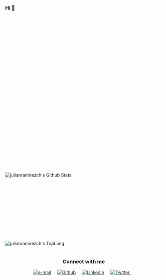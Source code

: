 ### Hi 👋
<div align="center">
    <img src ="https://github.com/julianramirezch/julianramirezch/raw/master/software_developer.gif">
</div>

<div style="-webkit-column-count: 2; -moz-column-count: 2; column-count: 2; -webkit-column-rule: 1px dotted #e0e0e0; -moz-column-rule: 1px dotted #e0e0e0; column-rule: 1px dotted #e0e0e0;">
    <div style="display: inline-block;">
        <img width="440" height="215" img align="left" alt="julianramirezch's Github Stats" src="https://github-readme-stats.vercel.app/api?username=julianramirezch&theme=great-gatsby&show_icons=true" class="responsive" />
    </div>
    <br/>
    <div style="display: inline-block;">
        <img width="370" img align="center" alt="julianramirezch's TopLang" src="https://github-readme-stats.vercel.app/api/top-langs/?username=julianramirezch&theme=radical&layout=compact&hide_border=true&count_private=true" class="responsive"/>
    </div>
</div>
<br/>

<!-- Contact me -->
<div align="center">
  <h3 align="center">Connect with me</h3> 
</div>
<p align="center">
    <!-- gmail-->
    <a href="mailto:dm@julianramirezch.com"><img src="https://i.pinimg.com/originals/84/7c/08/847c083cc09040091439e3c05d1fedde.png" width="30px" alt="e-mail"></a> &nbsp; &nbsp;
    <!-- github -->
    <a href="https://github.com/julianramirezch"><img src="https://icons-for-free.com/iconfiles/png/512/github+icon-1320168274457504277.png" width="30px" alt="Github"></a> &nbsp; &nbsp;
    <!-- linkedin -->
    <a href="https://www.linkedin.com/in/julian-jose-ramirez-chacon/"><img src="https://cdn4.iconfinder.com/data/icons/social-messaging-ui-color-shapes-2-free/128/social-linkedin-circle-512.png" width="30px" alt="LinkedIn"></a> &nbsp; &nbsp;
    <!-- twitter -->
    <a href="https://twitter.com/JulianR_30"><img src="https://webtus.net/wp-content/uploads/2016/05/Icon-Twitter.png" width="30px" alt="Twitter"> </a> &nbsp; &nbsp;
</p>

<!--
**julianramirezch/julianramirezch** is a ✨ _special_ ✨ repository because its `README.md` (this file) appears on your GitHub profile.

Here are some ideas to get you started:

- 🔭 I’m currently working on ...
- 🌱 I’m currently learning ...
- 👯 I’m looking to collaborate on ...
- 🤔 I’m looking for help with ...
- 💬 Ask me about ...
- 📫 How to reach me: ...
- 😄 Pronouns: ...
- ⚡ Fun fact: ...
-->
